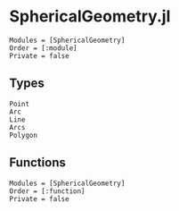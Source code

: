 # SphericalGeometry.jl

```@autodocs
Modules = [SphericalGeometry]
Order = [:module]
Private = false
```

## Types
```@docs
Point
Arc
Line
Arcs
Polygon
```

## Functions
```@autodocs
Modules = [SphericalGeometry]
Order = [:function]
Private = false
```

